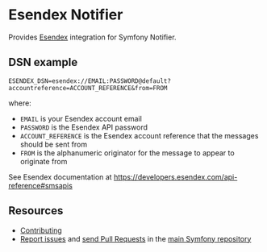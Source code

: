 Esendex Notifier
================

Provides [Esendex](https://esendex.com) integration for Symfony Notifier.

DSN example
-----------

```
ESENDEX_DSN=esendex://EMAIL:PASSWORD@default?accountreference=ACCOUNT_REFERENCE&from=FROM
```

where:
 - `EMAIL` is your Esendex account email
 - `PASSWORD` is the Esendex API password
 - `ACCOUNT_REFERENCE` is the Esendex account reference that the messages should be sent from
 - `FROM` is the alphanumeric originator for the message to appear to originate from

See Esendex documentation at https://developers.esendex.com/api-reference#smsapis

Resources
---------

 * [Contributing](https://symfony.com/doc/current/contributing/index.html)
 * [Report issues](https://github.com/symfony/symfony/issues) and
   [send Pull Requests](https://github.com/symfony/symfony/pulls)
   in the [main Symfony repository](https://github.com/symfony/symfony)

